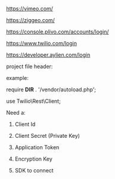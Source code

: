https://vimeo.com/

https://ziggeo.com/

https://console.plivo.com/accounts/login/

https://www.twilio.com/login

https://developer.aylien.com/login

project file header:

example:

require __DIR__ . '/vendor/autoload.php';

use Twilio\Rest\Client;


Need a: 

1. Client Id

2. Client Secret (Private Key)

3. Application Token

4. Encryption Key

5. SDK to connect

